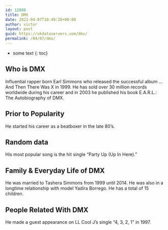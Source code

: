 ```yaml
---
id: 12088
title: DMX
date: 2021-04-07T10:49:28+00:00
author: victor
layout: post
guid: https://ukdataservers.com/dmx/
permalink: /04/07/dmx/
---
```


* some text
{: toc}


## Who is DMX



Influential rapper born Earl Simmons who released the successful album &#8230;And Then There Was X in 1999. He has sold over 30 million records worldwide during his career and in 2003 he published his book E.A.R.L.: The Autobiography of DMX. 

                
                
                
## Prior to Popularity



He started his career as a beatboxer in the late 80&#8217;s. 

                
                
                
## Random data



His most popular song is the hit single &#8220;Party Up (Up In Here).&#8221; 

                
                
                
## Family & Everyday Life of DMX



He was married to Tashera Simmons from 1999 until 2014. He was also in a longtime relationship with model Yadira Borrego. He has a total of 15 children. 

                
                
                
## People Related With DMX



He made a guest appearance on LL Cool J&#8217;s single &#8220;4, 3, 2, 1&#8221; in 1997.  

                
              
            
          
          
          